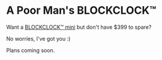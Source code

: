 # A Poor Man's BLOCKCLOCK™
Want a [BLOCKCLOCK™ mini](https://blockclockmini.com/) but don't have $399 to spare?  

No worries, I've got you :)

Plans coming soon.

